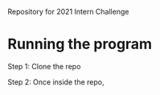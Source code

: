 Repository for 2021 Intern Challenge

# Running the program

Step 1: Clone the repo

Step 2: Once inside the repo,
